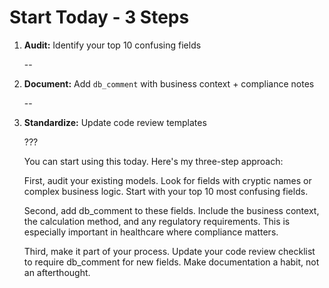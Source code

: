# Start Today - 3 Steps

1. **Audit:** Identify your top 10 confusing fields

   --

2. **Document:** Add `db_comment` with business context + compliance notes

   --

3. **Standardize:** Update code review templates

   ???

   You can start using this today. Here's my three-step approach:

   First, audit your existing models. Look for fields with cryptic names or complex business logic. Start with your top 10 most confusing fields.

   Second, add db_comment to these fields. Include the business context, the calculation method, and any regulatory requirements. This is especially important in healthcare where compliance matters.

   Third, make it part of your process. Update your code review checklist to require db_comment for new fields. Make documentation a habit, not an afterthought.
